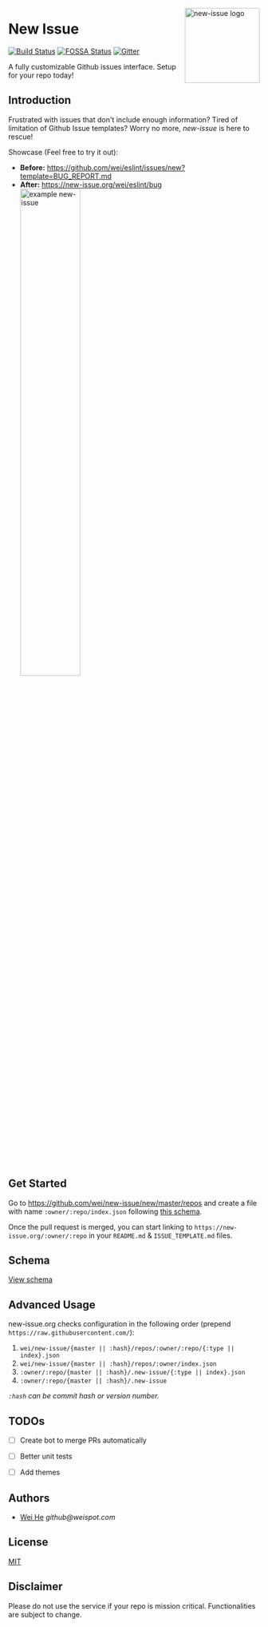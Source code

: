 <img align="right" width="150" height="150" title="new-issue logo"
    src="https://user-images.githubusercontent.com/5880908/40338322-715df6b0-5d42-11e8-8d32-d1c86e954785.png" />

# New Issue

[![Build Status](https://travis-ci.org/wei/new-issue.svg?branch=master)](https://travis-ci.org/wei/new-issue)
[![FOSSA Status](https://app.fossa.io/api/projects/git%2Bgithub.com%2Fwei%2Fnew-issue.svg?type=shield)](https://app.fossa.io/projects/git%2Bgithub.com%2Fwei%2Fnew-issue)
[![Gitter](https://badges.gitter.im/wei/new-issue.svg)](https://gitter.im/wei/new-issue)

A fully customizable Github issues interface. Setup for your repo today!


## Introduction

Frustrated with issues that don't include enough information? Tired of limitation of Github Issue templates? Worry no more, _new-issue_ is here to rescue!

Showcase (Feel free to try it out):
 - **Before:** https://github.com/wei/eslint/issues/new?template=BUG_REPORT.md
 - **After:** https://new-issue.org/wei/eslint/bug<br/>[<img width="50%" title="example new-issue" src="https://user-images.githubusercontent.com/5880908/40338438-008836ac-5d43-11e8-945c-24f477921a3a.png" />](https://new-issue.org/wei/eslint/bug)


## Get Started

Go to https://github.com/wei/new-issue/new/master/repos and create a file with name `:owner/:repo/index.json` following [this schema](schema/README.md).

Once the pull request is merged, you can start linking to `https://new-issue.org/:owner/:repo` in your `README.md` & `ISSUE_TEMPLATE.md` files.


## Schema

[View schema](schema/README.md)


## Advanced Usage

new-issue.org checks configuration in the following order (prepend `https://raw.githubusercontent.com/`):
 1. `wei/new-issue/{master || :hash}/repos/:owner/:repo/{:type || index}.json`
 2. `wei/new-issue/{master || :hash}/repos/:owner/index.json`
 3. `:owner/:repo/{master || :hash}/.new-issue/{:type || index}.json`
 4. `:owner/:repo/{master || :hash}/.new-issue`

_`:hash` can be commit hash or version number._


## TODOs
 - [ ] Create bot to merge PRs automatically
 - [ ] Better unit tests
 - [ ] Add themes


## Authors

 - [Wei He](https://whe.me) _github@weispot.com_


## License

[MIT](https://wei.mit-license.org)


## Disclaimer

Please do not use the service if your repo is mission critical. Functionalities are subject to change.

